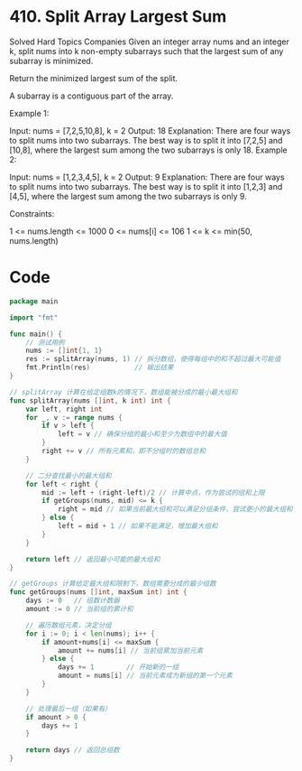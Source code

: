 # 410. Split Array Largest Sum
Solved
Hard
Topics
Companies
Given an integer array nums and an integer k, split nums into k non-empty subarrays such that the largest sum of any subarray is minimized.

Return the minimized largest sum of the split.

A subarray is a contiguous part of the array.

 

Example 1:

Input: nums = [7,2,5,10,8], k = 2
Output: 18
Explanation: There are four ways to split nums into two subarrays.
The best way is to split it into [7,2,5] and [10,8], where the largest sum among the two subarrays is only 18.
Example 2:

Input: nums = [1,2,3,4,5], k = 2
Output: 9
Explanation: There are four ways to split nums into two subarrays.
The best way is to split it into [1,2,3] and [4,5], where the largest sum among the two subarrays is only 9.
 

Constraints:

1 <= nums.length <= 1000
0 <= nums[i] <= 106
1 <= k <= min(50, nums.length)


# Code
```go
package main

import "fmt"

func main() {
	// 测试用例
	nums := []int{1, 1}
	res := splitArray(nums, 1) // 拆分数组，使得每组中的和不超过最大可能值
	fmt.Println(res)           // 输出结果
}

// splitArray 计算在给定组数k的情况下，数组能被分成的最小最大组和
func splitArray(nums []int, k int) int {
	var left, right int
	for _, v := range nums {
		if v > left {
			left = v // 确保分组的最小和至少为数组中的最大值
		}
		right += v // 所有元素和，即不分组时的数组总和
	}

	// 二分查找最小的最大组和
	for left < right {
		mid := left + (right-left)/2 // 计算中点，作为尝试的组和上限
		if getGroups(nums, mid) <= k {
			right = mid // 如果当前最大组和可以满足分组条件，尝试更小的最大组和
		} else {
			left = mid + 1 // 如果不能满足，增加最大组和
		}
	}

	return left // 返回最小可能的最大组和
}

// getGroups 计算给定最大组和限制下，数组需要分成的最少组数
func getGroups(nums []int, maxSum int) int {
	days := 0   // 组数计数器
	amount := 0 // 当前组的累计和

	// 遍历数组元素，决定分组
	for i := 0; i < len(nums); i++ {
		if amount+nums[i] <= maxSum {
			amount += nums[i] // 当前组累加当前元素
		} else {
			days += 1        // 开始新的一组
			amount = nums[i] // 当前元素成为新组的第一个元素
		}
	}

	// 处理最后一组（如果有）
	if amount > 0 {
		days += 1
	}

	return days // 返回总组数
}
```